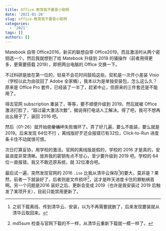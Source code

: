 ```yaml
---
title: Office 教育我不要耍小聪明
date: '2021-01-26'
slug: office-教育我不要耍小聪明
categories:
  - '2021'
tags: []
authors: []
---
```




Matebook 自带 Office2016，新买的联想自带 Office2019，而且激活时从两个密钥选一个。然后我就想到了给 Matebook 升级到 2019 的骚操作（前者用得更多，更需要搭载 2019），即把两台电脑的 Office 交换一下。

不过科研是放在第一位的，轻易不会花时间鼓捣这些。契机是一次开小差装 Visio（学校以此为由驳回了 Adobe 全家桶），我本以为是单独安装包，怎么这么久？原来是 Office Pro 套件，已经装了一半了，赶紧中止，但原来的三件套还是不能用了。

得去官网 subscription 重装了，等等，要不顺便升级到 2019。然后就被 Office 激活打脸了，“超过最大激活次数”，据说得打电话人工解决。得了吧，我可不想再出幺蛾子了，装回 2016 吧。

然后（01-26）就开始~~恋爱循环~~失败循环了。弄了好几遍，要么不能装，要么就是 2019。后来发现 64位不行 ，离线版好歹还会报错已有32位，Click-to-Run 进度条卡住不动就很可恨。

次日打算妥协，用学校的激活。官网的离线版是假的，学校的 2016 才是真的，安装进度非常清晰。放弃我的密钥有点不甘心，至少要升级到 2019 吧。学校的 64位一直报错，我又不敢还原系统，就 32位凑合吧。

最后试一遍，突然发现官网的 2016 `.iso` 比我从清华云保存[^1]的要大，莫非是？果然，前者一下就装好了，后者则是文件损坏[^2]，这才是昨天进度卡住的罪魁祸首啊。另一个问题是2016 装好之后、更新会变成 2019（也许是我安装过 2019 后触发了某项开关），目前只能禁用更新了。

[^1]: 之前下载离线、传到清华云、安装，以为不再需要就删了，后来发现要装就从清华云取回来。
[^2]: md5sum 检查与官网下载的不一样，从清华云重新下载就一模一样了。
